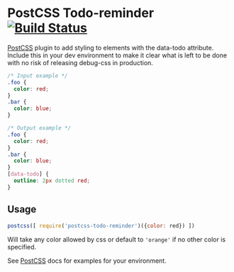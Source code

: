 # PostCSS Todo-reminder [![Build Status](https://travis-ci.org/shadovo/postcss-todo-reminder.svg?branch=master)](https://travis-ci.org/shadovo/postcss-todo-reminder)

[PostCSS] plugin to add styling to elements with the data-todo attribute.
Include this in your dev environment to make it clear what is left to be done with no risk of releasing debug-css in production.

[PostCSS]: https://github.com/postcss/postcss

```css
/* Input example */
.foo {
  color: red;
}
.bar {
  color: blue;
}
```

```css
/* Output example */
.foo {
  color: red;
}
.bar {
  color: blue;
}
[data-todo] {
  outline: 2px dotted red;
}
```

## Usage

```js
postcss([ require('postcss-todo-reminder')({color: red}) ])
```
Will take any color allowed by css or default to `'orange'` if no other color is specified.

See [PostCSS] docs for examples for your environment.

